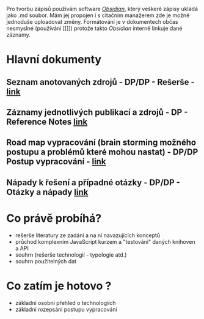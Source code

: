 Pro tvorbu zápisů používám software [_Obsidian_](https://github.com/obsidianmd/obsidian-releases.git), který veškeré zápisy ukládá jako .md soubor. Mám jej propojen i s citačním manažerem zde je možné jednoduše uploadovat změny. Formátování je v dokumentech občas nesmyslné (používání [[]]) protože takto _Obsidian_ interně linkuje dané záznamy.

# Hlavní dokumenty


## **Seznam anotovaných zdrojů** - DP/DP - Rešerše - [link](https://github.com/jendahorak/dp-notes/blob/1dd5bf5efe3c2dd906339b6676446749e0996a2b/%E2%9A%A1DP/%E2%9A%A1%20DP%20-%20Re%C5%A1er%C5%A1e.md)


## **Záznamy jednotlivých publikací a zdrojů** - DP - Reference Notes [link](https://github.com/jendahorak/dp-notes/tree/main/%E2%9A%A1DP%20-%20Reference%20notes)


## **Road map vypracování (brain storming možného postupu a problémů které mohou nastat)** - DP/DP Postup vypracování - [link](https://github.com/jendahorak/dp-notes/blob/9f17aed4daa6ae1bcf2f5d1c1f84e2ce65260797/%E2%9A%A1DP/%E2%9A%A1%20DP%20Postup%20vypracov%C3%A1n%C3%AD.md)


## **Nápady k řešení a případné otázky** - DP/DP - Otázky a nápady [link](https://github.com/jendahorak/dp-notes/blob/9f17aed4daa6ae1bcf2f5d1c1f84e2ce65260797/%E2%9A%A1DP/%E2%9A%A1DP%20-%20Ot%C3%A1zky%20a%20n%C3%A1pady.md)

# Co právě probíhá?

- rešerše literatury ze zadání a na ní navazujících konceptů
- průchod komplexním JavaScript kurzem a "testování" daných knihoven a API
- souhrn (rešerše technologií - typologie atd.)
- souhrn použitelných dat

# Co zatím je hotovo ?

- základní osobní přehled o technologiích
- základní rozepsání postupu vypracování

